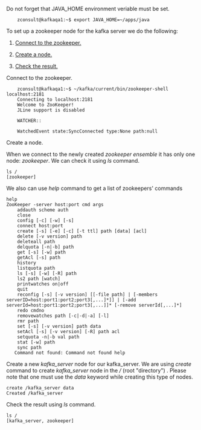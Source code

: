 Do not forget that JAVA_HOME environment veriable must be set.

        zconsult@kafkaqa1:~$ export JAVA_HOME=~/apps/java

To set up a zookeeper node for the kafka server we do the following:

1.  [Connect to the zookeeper.](#zs_flink_one)
2.  [Create a node.](#zs_flink_two)
     
3.  [Check the result.](#zs_flink_fore)

Connect to the zookeeper. <a name="zs_flink_one"/>

        zconsult@kafkaqa1:~$ ~/kafka/current/bin/zookeeper-shell localhost:2181
        Connecting to localhost:2181
        Welcome to ZooKeeper!
        JLine support is disabled

        WATCHER::

        WatchedEvent state:SyncConnected type:None path:null

Create a node.  <a name="zs_flink_two"/>

When we connect to the newly created _zookeeper ensemble_ it has only one node: _zookeeper_. We can check it using _ls_ command.

    ls /
    [zookeeper]

We also can use _help_ command to get a list of zookeepers' commands

    help
    ZooKeeper -server host:port cmd args
        addauth scheme auth
        close
        config [-c] [-w] [-s]
        connect host:port
        create [-s] [-e] [-c] [-t ttl] path [data] [acl]
        delete [-v version] path
        deleteall path
        delquota [-n|-b] path
        get [-s] [-w] path
        getAcl [-s] path
        history
        listquota path
        ls [-s] [-w] [-R] path
        ls2 path [watch]
        printwatches on|off
        quit
        reconfig [-s] [-v version] [[-file path] | [-members serverID=host:port1:port2;port3[,...]*]] | [-add serverId=host:port1:port2;port3[,...]]* [-remove serverId[,...]*]
        redo cmdno
        removewatches path [-c|-d|-a] [-l]
        rmr path
        set [-s] [-v version] path data
        setAcl [-s] [-v version] [-R] path acl
        setquota -n|-b val path
        stat [-w] path
        sync path
       Command not found: Command not found help

Create a new _kafka_server_ node for our kafka_server.  <a name="zs_flink_three"/>
We are using _create_ command to create _kafka_server_ node in the _/_ (root "directory") . Please note that one must use the _data_ keyword while creating this type of nodes.

    create /kafka_server data
    Created /kafka_server

Check the result using _ls_ command. <a name="zs_flink_fore"/>
   
    ls /
    [kafka_server, zookeeper]
